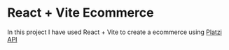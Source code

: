 # React + Vite Ecommerce

In this project I have used React + Vite to create a ecommerce using [Platzi API](https://fakeapi.platzi.com)
